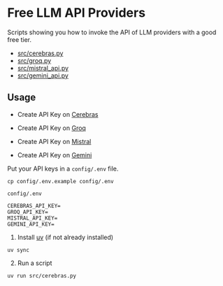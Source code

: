 # Free LLM API Providers

Scripts showing you how to invoke the API of LLM providers with a good free tier.

- [src/cerebras.py](src/cerebras.py)
- [src/groq.py](src/groq.py)
- [src/mistral_api.py](src/mistral_api.py)
- [src/gemini_api.py](src/gemini_api.py)

## Usage

- Create API Key on [Cerebras](https://cloud.cerebras.ai/)

- Create API Key on [Groq](https://groq.com/)

- Create API Key on [Mistral](https://console.mistral.ai/home)

- Create API Key on [Gemini](https://aistudio.google.com/apikey)

Put your API keys in a `config/.env` file.

```
cp config/.env.example config/.env
```

`config/.env`

```
CEREBRAS_API_KEY=
GROQ_API_KEY=
MISTRAL_API_KEY=
GEMINI_API_KEY=
```

1. Install [uv](https://docs.astral.sh/uv/getting-started/installation/#__tabbed_1_1) (if not already installed)

```
uv sync
```

2. Run a script

```
uv run src/cerebras.py
```
